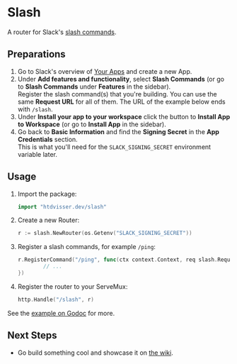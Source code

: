 # Slash

A router for Slack's [slash commands](https://api.slack.com/slash-commands).

## Preparations

1. Go to Slack's overview of [Your Apps](https://api.slack.com/apps) and create a new App.
2. Under **Add features and functionality**, select **Slash Commands** (or go to **Slash Commands** under **Features** in the sidebar).  
    Register the slash command(s) that you're building. You can use the same **Request URL** for all of them. The URL of the example below ends with `/slash`.
3. Under **Install your app to your workspace** click the button to **Install App to Workspace** (or go to **Install App** in the sidebar).
4. Go back to **Basic Information** and find the **Signing Secret** in the **App Credentials** section.  
    This is what you'll need for the `SLACK_SIGNING_SECRET` environment variable later.

## Usage

1. Import the package:  
    ```go
    import "htdvisser.dev/slash"
    ```
2. Create a new Router:  
    ```go
    r := slash.NewRouter(os.Getenv("SLACK_SIGNING_SECRET"))
    ```
3. Register a slash commands, for example `/ping`:  
    ```go
    r.RegisterCommand("/ping", func(ctx context.Context, req slash.Request) interface{} {
    		// ...
    })
    ```
4. Register the router to your ServeMux:  
    ```go
    http.Handle("/slash", r)
    ```

See the [example on Godoc](https://godoc.org/htdvisser.dev/slash#example-package) for more.

## Next Steps

- Go build something cool and showcase it on [the wiki](https://github.com/htdvisser/slash/wiki).
